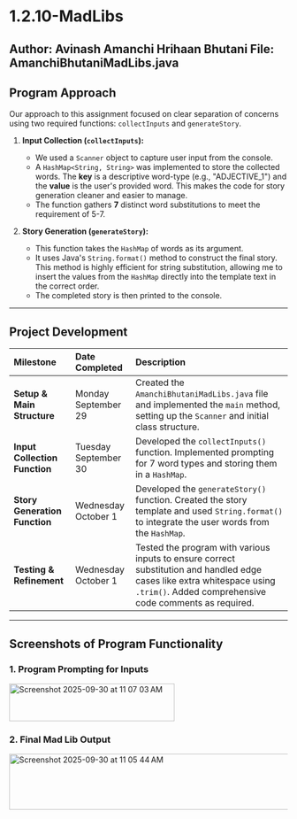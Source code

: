 # 1.2.10-MadLibs

**Author:** Avinash Amanchi Hrihaan Bhutani
**File:** AmanchiBhutaniMadLibs.java
---

## Program Approach

Our approach to this assignment focused on clear separation of concerns using two required functions: `collectInputs` and `generateStory`.

1.  **Input Collection (`collectInputs`):**
    * We used a `Scanner` object to capture user input from the console.
    * A `HashMap<String, String>` was implemented to store the collected words. The **key** is a descriptive word-type (e.g., "ADJECTIVE\_1") and the **value** is the user's provided word. This makes the code for story generation cleaner and easier to manage.
    * The function gathers **7** distinct word substitutions to meet the requirement of 5-7.

2.  **Story Generation (`generateStory`):**
    * This function takes the `HashMap` of words as its argument.
    * It uses Java's `String.format()` method to construct the final story. This method is highly efficient for string substitution, allowing me to insert the values from the `HashMap` directly into the template text in the correct order.
    * The completed story is then printed to the console.

---

## Project Development

| Milestone | Date Completed | Description |
| :--- | :--- | :--- |
| **Setup & Main Structure** | Monday September 29 | Created the `AmanchiBhutaniMadLibs.java` file and implemented the `main` method, setting up the `Scanner` and initial class structure. |
| **Input Collection Function** | Tuesday September 30 | Developed the `collectInputs()` function. Implemented prompting for 7 word types and storing them in a `HashMap`. |
| **Story Generation Function** | Wednesday October 1 | Developed the `generateStory()` function. Created the story template and used `String.format()` to integrate the user words from the `HashMap`. |
| **Testing & Refinement** | Wednesday October 1 | Tested the program with various inputs to ensure correct substitution and handled edge cases like extra whitespace using `.trim()`. Added comprehensive code comments as required. |

---

## Screenshots of Program Functionality

### 1. Program Prompting for Inputs
<img width="299" height="68" alt="Screenshot 2025-09-30 at 11 07 03 AM" src="https://github.com/user-attachments/assets/de948b81-9b99-4b19-b4b9-9f25b46288a7" />


### 2. Final Mad Lib Output
<img width="1021" height="101" alt="Screenshot 2025-09-30 at 11 05 44 AM" src="https://github.com/user-attachments/assets/e362de15-257e-4c42-ab6c-667922d93d79" />
